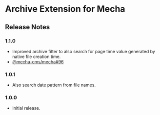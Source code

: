 Archive Extension for Mecha
===========================

Release Notes
-------------

### 1.1.0

 - Improved archive filter to also search for page time value generated by native file creation time.
 - [@mecha-cms/mecha#96](https://github.com/mecha-cms/mecha/issues/96)

### 1.0.1

 - Also search date pattern from file names.

### 1.0.0

 - Initial release.

